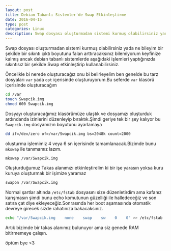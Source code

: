 ```yaml
---
layout: post
title: Debian Tabanlı Sistemler'de Swap Etkinleştirme
date: 2016-04-15
type: post
categories: Linux
description: Swap dosyası oluşturmadan sistemi kurmuş olabilirsiniz yada ne bileyim bir şekilde bir sıkıntı çıktı
---
```


Swap dosyası oluşturmadan sistemi kurmuş olabilirsiniz yada ne bileyim bir şekilde bir sıkıntı çıktı boyutunu falan arttıracaksınız bilemiyorum keyfinize kalmış ancak debian tabanlı sistemlerde aşağıdaki işlemleri yaptığınızda sıkıntısız bir şekilde Swap etkinleştirip kullanabilirsiniz.

Öncelikle bi nerede oluşturacağız onu bi belirleyelim ben genelde bu tarz dosyaları `var` yada `opt` içerisinde oluşturuyorum.Bu seferde `var` klasörü içerisinde oluşturacağım


```bash
cd /var
touch Swapcik.img
chmod 600 Swapcik.img
```

Dosyayı oluşturacağımız klasörümüze ulaştık ve dosyamızı oluşturduk ardındanda izinlerini düzenleyip bıraktık.Şimdi geriye tek bir şey kalıyor bu `Swapcik.img` dosyamızın boyutunu ayarlamaya

```bash
dd if=/dev/zero of=/var/Swapcik.img bs=2048k count=2000
```

oluşturma işlemimiz 4 veya 6 sn içerisinde tamamlanacak.Bizimde bunu `mkswap` ile tanımamız lazım.

```bash
mkswap /var/Swapcik.img
```

Oluşturduğumuz Takas alanımızı etkinleştirelim ki bir işe yarasın yoksa kuru kuruya oluşturmak bir işimize yaramaz

```bash
swapon /var/Swapcik.img
```

Normal şartlar altında `/etc/fstab` dosyasını size düzenletirdim ama kafanız karışmasın şimdi bunu echo komutunun güzelliği ile halledeceğiz ve son satıra çat diye ekleyeceğiz.Sonrasında her boot aşamasında otomatik devreye girecek sizde rahatınıza bakacaksınız.

```bash
echo "/var/Swapcik.img    none    swap    sw    0    0" >> /etc/fstab
```

Artık bizimde bir takas alanımız bulunuyor ama siz genede RAM bitirmemeye çalışın.

öptüm bye <3
